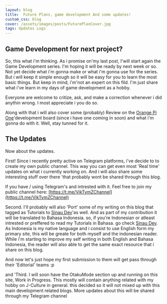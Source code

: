 ```yaml
---
layout: blog
title:  Future Plans, game development And some updates!
custom_css: blog
cover: /assets/images/posts/FuturePlanCover.jpg
tags: Updates Logs
---
```



## Game Development for next project?

So, this what i'm thinking. As i promise on'my last post, I'will start again the Game Development series. I'm hoping it will be ready by next week or so. Not yet decide what i'm gonna make or what i'm gonna use for the series. But i will keep it simple enough so it will be easy for you to learn the most basic things. But keep in mind, i'm'not an expert on this fild. I'm just share what i've learn in my days of game development as a hobby.

Everyone are welcome to critize, ask, and make a correction whenever i did anythin wrong. I most appreciate i you do so.

Along with that i will also cover some (probably) Review on the [Orange Pi One](http://www.orangepi.org/orangepione/)'development board (since i have one coming in soon) and what i'm gonna do with it. Well, stay tunned for it.

## The Updates

Now about the updates.

First! Since i recently pretty active on Telegram platforms, i've decide to to create my own public channel. This way you can get even most 'Real time' updates on what i currently working on. And i will also share some interesting stuff over there 'that probably wont be shared through this blog.

If you have / using Telegram's and intrested with it. Feel free to join my public channel here: [https://t.me/VikTymZChannel](https://t.me/VikTymZChannel)

Second. I'll probably will also 'Port' some of my writing on this blog that tagged as Tutorials to [Sinau Dev](https://sinaudev.org)'as well. And as part of my contribution it will be translated to Bahasa Indonesia. so, if you're Indonesian or atleast intrested or preffered to read my Tutorials in Bahasa. go check [Sinau Dev](https://sinaudev.org/). As Indonesia is my native language and i consist to use English form my primary site, this will be greate for both myself and the indonesian reader. While i'm starting to improve my self writing in both English and Bahasa Indonesia, the reader will also able to get the same exact resource that i share on this blog.

And now let's just hope my first submission to them will get pass through their 'Editorial' teams :p

and 'Third. I will soon have the OtakuMode section up and running on this site, Work in Progress. This mostly will contain anything related with my hobby on J-Culture in general. this decided so it will not mixed up with this main development related blogs. More updates about this will be shared through my Telegram channel
